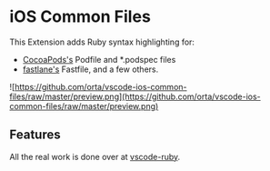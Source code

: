 # iOS Common Files

This Extension adds Ruby syntax highlighting for:

* [CocoaPods's](https://cocoapods.org) Podfile and *.podspec files
* [fastlane's](https://fastlane.tools) Fastfile, and a few others.

![https://github.com/orta/vscode-ios-common-files/raw/master/preview.png](https://github.com/orta/vscode-ios-common-files/raw/master/preview.png)

## Features

All the real work is done over at [vscode-ruby](https://github.com/rubyide/vscode-ruby).
